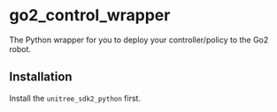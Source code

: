 # go2_control_wrapper
The Python wrapper for you to deploy your controller/policy to the Go2 robot.

## Installation
Install the `unitree_sdk2_python` first.